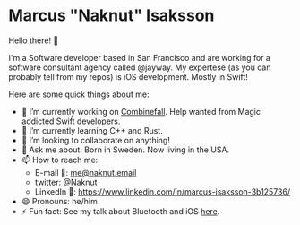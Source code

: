 # Marcus "Naknut" Isaksson

Hello there! 👋

I'm a Software developer based in San Francisco and are working for a software consultant agency called @jayway.
My expertese (as you can probably tell from my repos) is iOS development. Mostly in Swift!

Here are some quick things about me:

- 🔭 I’m currently working on [Combinefall](https://github.com/naknut/Combinefall). Help wanted from Magic addicted Swift developers.
- 🌱 I’m currently learning C++ and Rust.
- 👯 I’m looking to collaborate on anything!
- 💬 Ask me about: Born in Sweden. Now living in the USA.
- 📫 How to reach me:
  - E-mail 📩: me@naknut.email
  - twitter: [@Naknut](https://twitter.com/Naknut)
  - LinkedIn 💼: <https://www.linkedin.com/in/marcus-isaksson-3b125736/>
- 😄 Pronouns: he/him
- ⚡ Fun fact: See my talk about Bluetooth and iOS [here](https://www.youtube.com/watch?v=XEUxl5zlNVw).
